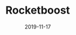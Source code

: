 ---
title: Rocketboost
date: 2019-11-17
published: true
tags: ['vue', 'pwa', 'nodejs', 'mongodb', 'sass', 'push']
feature_images: [
  './images/rocket-1.png',
  './images/rocket-2.png',
  './images/rocket-3.png',
]
mobile_images: [
  './images/rocket-mobile.png',
]
description: "Rocketboost is a rocket launch tracking app, get information, reminders and stay up to date on past and upcoming rocket launches and other space related events."
dev_description: "Rocketboost was built vue, vuex, nodejs, fastify & mongodb, the app utilize cutting edge web features such as the Push, Notification & Share API, Dynamic themeing & more."
github_url: 'https://github.com/kalkih/rocketboost'
live_url: 'https://rocket.karls.app'
play_store_url: 'https://play.google.com/store/apps/details?id=me.kvrl.rocketboost'
---